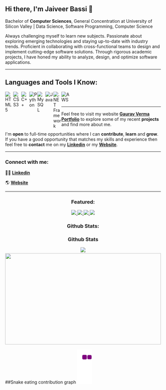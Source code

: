 ## Hi there, I'm Jaiveer Bassi 👋

Bachelor of **Computer Sciences**, General Concentration at University of Silicon Valley | Data Science, Software Programming, Computer Science

Always challenging myself to learn new subjects. Passionate about exploring emerging technologies and staying up-to-date with industry trends. Proficient in collaborating with cross-functional teams to design and implement cutting-edge software solutions. Through rigorous academic projects, I have honed my ability to analyze, design, and optimize software applications.

---

## **Languages and Tools I Know**:

<img align="left" alt="HTML5" width="26px" src="https://th.bing.com/th/id/R.6c8f0a0e377cfa70efcd35ff52893b17?rik=iqhl8JD0f9LLpA&pid=ImgRaw&r=0" />

<img align="left" alt="CSS3" width="26px" src="https://cdn.freebiesupply.com/logos/large/2x/css-3-logo-png-transparent.png" /> 

<img align="left" alt="C++" width="26px" src="https://cdn-icons-png.flaticon.com/512/6132/6132222.png" />

<img align="left" alt="Python" width="26px" src="https://logos-download.com/wp-content/uploads/2016/10/Python_logo_icon.png" /> 

<img align="left" alt="MySQL" width="26px" src="https://www.freepnglogos.com/uploads/logo-mysql-png/logo-mysql-mysql-logo-png-images-are-download-crazypng-21.png" />

<img align="left" alt="Java" width="26px" src="https://th.bing.com/th/id/OIP.kYzQLK2c9kaYsfgUHw9-GgHaHa?pid=ImgDet&rs=1" />

<img align="left" alt=".NET Framework" width="26px" src="https://th.bing.com/th/id/R.6418f7bfd00a63bdebd4cd4cfb550c66?rik=s9rVi8srZAiq2g&riu=http%3a%2f%2fwww.santiagomontesinos.com%2fcontent%2fimages%2f2016%2f03%2fnetlogo-1.png&ehk=EzXxCzKW3VcpV4OXaY1ruJWwjkmo7hBNPSY20RnDwgk%3d&risl=&pid=ImgRaw&r=0&sres=1&sresct=1" />

<img align="left" alt="AWS" width="26px" src="https://th.bing.com/th/id/R.a6c1d39637949a370f8e93aab60a741f?rik=ABtTtCBpS8oVOw&riu=http%3a%2f%2fgisuser.com%2fwp-content%2fuploads%2f2018%2f08%2f2000px-Amazon_Web_Services_Logo.svg_.png&ehk=hQq0rohWcsyiJCNiAOwDAXgnti8Yjm0TPZJLBnIXSHM%3d&risl=&pid=ImgRaw&r=0" />

<br />
<br />

---

Feel free to visit my website **[Gaurav Verma Portfolio](https://imjbassi.github.io/portfolio.github.io/)** to explore some of my recent **projects** and find more about me.

I'm **open** to full-time opportunities where I can **contribute**, **learn** and **grow**. If you have a good opportunity that matches my skills and experience then feel free to **contact** me on my **[Linkedin](https://www.linkedin.com/in/jaiveer-bassi/)** or my **[Website](https://imjbassi.github.io/portfolio.github.io/)**.

---

### Connect with me:

👨‍💼 **[Linkedin](https://www.linkedin.com/in/jaiveer-bassi/)**

🌎 **[Website](https://imjbassi.github.io/portfolio.github.io/)**

<hr>
<h3 align="center">Featured:</h3>
<p align="center">
  <a href="https://github.com/abcdeCoder/Pathfinding.github.io">
    <img src="https://github-readme-stats.vercel.app/api/pin/?username=abcdeCoder&repo=Pathfinding.github.io&theme=tokyonight" />
  </a>
  <a href="https://github.com/abcdeCoder/sudokus-solver-visualizer.github.io">
    <img src="https://github-readme-stats.vercel.app/api/pin/?username=abcdeCoder&repo=sudokus-solver-visualizer.github.io&theme=tokyonight" />
  </a>
  <a href="https://github.com/abcdeCoder/Huffman-Encoding-File.github.io">
    <img src="https://github-readme-stats.vercel.app/api/pin/?username=abcdeCoder&repo=Huffman-Encoding-File.github.io&theme=tokyonight" />
  </a>
  <a href="https://github.com/abcdeCoder/Sharp-Study.github.io">
    <img src="https://github-readme-stats.vercel.app/api/pin/?username=abcdeCoder&repo=Sharp-Study.github.io&theme=tokyonight" />
  </a>
</p>

<h3 align="center">Github Stats:</h3>
<h3 align="center">Github Stats</h3>
<p align="center">
<a>
  <img height="150em" src="https://github-readme-stats.vercel.app/api/top-langs?username=abcdeCoder&show_icons=true&locale=en&layout=compact&theme=tokyonight"/>
  <a>
  <img height="295em" width="100%" src="https://activity-graph.herokuapp.com/graph?username=abcdeCoder&theme=nord" />
</a>
</p>
  
##Snake eating contribution graph
![snake gif](https://github.com/abcdeCoder/abcdeCoder/blob/output/github-contribution-grid-snake.gif)
